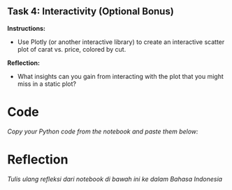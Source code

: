 ## Task 4: Interactivity (Optional Bonus)

**Instructions:**
- Use Plotly (or another interactive library) to create an interactive scatter plot of carat vs. price, colored by cut.

**Reflection:**
- What insights can you gain from interacting with the plot that you might miss in a static plot?

# Code
_Copy your Python code from the notebook and paste them below:_

# Reflection
_Tulis ulang refleksi dari notebook di bawah ini ke dalam Bahasa Indonesia_
